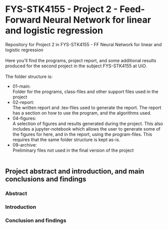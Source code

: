 # FYS-STK4155 - Project 2 - Feed-Forward Neural Network for linear and logistic regression
Repository for Project 2 in FYS-STK4155 - FF Neural Network for linear and logistic regression<br /><br />
Here you'll find the programs, project report, and some additional results produced for the second project in the subject FYS-STK4155 at UiO.<br /><br />
The folder structure is:
- 01-main: <br />Folder for the programs, class-files and other support files used in the project
- 02-report: <br /> The written report and .tex-files used to generate the report. The report has a section on how to use the program, and the algorithms used.
- 04-figures: <br />A selection of figures and results generated during the project. This also includes a jupyter-notebook which allows the user to generate some of the figures for here, and in the report, using the program-files. This requires that the same folder structure is kept as-is.
- 09-archive: <br />Preliminary files not used in the final version of the project
<br /><br />

## Project abstract and introduction, and main conclusions and findings
### Abstract

### Introduction


### Conclusion and findings



